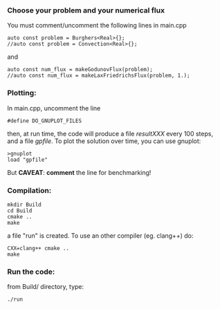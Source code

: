 ### Choose your problem and your numerical flux

You must comment/uncomment the following lines in main.cpp
```
auto const problem = Burghers<Real>{};
//auto const problem = Convection<Real>{};
```
and
```
auto const num_flux = makeGodunovFlux(problem);
//auto const num_flux = makeLaxFriedrichsFlux(problem, 1.);
```

### Plotting:

In main.cpp, uncomment the line
```
#define DO_GNUPLOT_FILES
```
then, at run time, the code will produce a file _resultXXX_ every 100 steps, and
a file _gpfile_. To plot the solution over time, you can use gnuplot:
```
>gnuplot
load "gpfile"
```
But **CAVEAT**: **comment** the line for benchmarking!


### Compilation:
```
mkdir Build
cd Build
cmake ..
make
```
a file "run" is created.
To use an other compiler (eg. clang++) do:
```
CXX=clang++ cmake ..
make
```

### Run the code:

from Build/ directory, type:
```
./run
```
